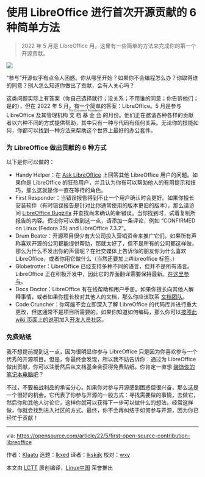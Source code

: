 [#]: subject: "6 easy ways to make your first open source contribution with LibreOffice"
[#]: via: "https://opensource.com/article/22/5/first-open-source-contribution-libreoffice"
[#]: author: "Klaatu https://opensource.com/users/klaatu"
[#]: collector: "lkxed"
[#]: translator: "lkskjjk"
[#]: reviewer: "wxy"
[#]: publisher: " "
[#]: url: " "

使用 LibreOffice 进行首次开源贡献的 6 种简单方法
======

> 2022 年 5 月是 LibreOffice 月。这里有一些简单的方法来完成你的第一个开源贡献。

![](https://img.linux.net.cn/data/attachment/album/202206/16/230450d6u6u9hb1q9wx69c.jpg)

“参与”开源似乎有点令人困惑。你从哪里开始？如果你不会编程怎么办？你取得谁的同意？别人怎么知道你做出了贡献，会有人关心吗？

这类问题实际上有答案（你自己选择就行；没关系；不用谁的同意；你告诉他们；是的），但在 2022 年 5 月，有一个简单的答案：LibreOffice。5 月是参与 LibreOffice 及其管理机构 <ruby>文档基金会<rt>The Document Foundation</rt></ruby> 的月份。他们正在邀请各种各样的贡献者以六种不同的方式提供帮助，其中只有一种与代码有任何关系。无论你的技能如何，你都可以找到一种方法来帮助这个世界上最好的办公套件。

### 为 LibreOffice 做出贡献的 6 种方式

以下是你可以做的：

* Handy Helper：在 [Ask LibreOffice][3] 上回答其他 LibreOffice 用户的问题。如果你是 LibreOffice 的狂热用户，并且认为你有可以帮助他人的有用提示和技巧，那么这就是你一直在等待的角色。
* First Responder：当错误报告得到不止一个用户确认时会更好。如果你擅长安装软件（有时错误报告是针对比你通常使用的版本更旧的版本），那么请访问 [LibreOffice Bugzilla][4] 并查找尚未确认的新错误。当你找到时，试着复制所报告的内容。假设你可以做到这一点，请添加一条评论，例如 “CONFIRMED on Linux (Fedora 35) and LibreOffice 7.3.2”。
* Drum Beater：开源项目很少有大公司投入营销资金来推广它们。如果所有声称喜欢开源的公司都能提供帮助，那就太好了，但不是所有的公司都这样做，那么为什么不发出你的声音呢？在社交媒体上告诉你的朋友你为什么喜欢 LibreOffice，或者你用它做什么（当然还要加上#libreoffice 标签。）
* Globetrotter：LibreOffice 已经支持多种不同的语言，但并不是所有语言。 LibreOffice 正在积极开发中，因此它的界面翻译需要保持最新。[在这里参与][5]。
* Docs Doctor：LibreOffice 有在线帮助和用户手册。如果你擅长向其他人解释事情，或者如果你擅长校对其他人的文档，那么你应该联系 [文档团队][6]。
* Code Cruncher：你可能不会立即深入了解 LibreOffice 的代码库并进行重大更改，但这通常不是项目所需要的。如果你知道如何编码，那么你可以[按照此 wiki 页面上的说明][8]加入[开发人员社区][7]。

### 免费贴纸

我不想提前提到这一点，因为很明显你参与 LibreOffice 只是因为你喜欢参与一个优秀的开源项目。但是，你最终会发现，所以我不妨告诉你：通过为 LibreOffice 做出贡献，你可以注册然后从文档基金会获得免费贴纸。你肯定一直想 [装饰你的笔记本电脑吧][2]？

不过，不要被战利品的承诺分心。如果你对参与开源感到困惑但很兴奋，那么这是一个很好的机会。它代表了你参与开源的一般方式：寻找需要做的事情，去做它，然后你和其他人讨论它，这样你就可以获得下一步可以做什么的想法。经常这样做，你就会找到进入社区的方式。最终，你不会再纠结于如何参与开源，因为你已经忙于贡献！

--------------------------------------------------------------------------------

via: https://opensource.com/article/22/5/first-open-source-contribution-libreoffice

作者：[Klaatu][a]
选题：[lkxed][b]
译者：[lkskjjk](https://github.com/lkskjjk)
校对：[wxy](https://github.com/wxy)

本文由 [LCTT](https://github.com/LCTT/TranslateProject) 原创编译，[Linux中国](https://linux.cn/) 荣誉推出

[a]: https://opensource.com/users/klaatu
[b]: https://github.com/lkxed
[1]: https://opensource.com/sites/default/files/dandelion_zoom.jpg
[2]: https://opensource.com/business/15/11/open-source-stickers
[3]: http://ask.libreoffice.org/
[4]: https://bugs.documentfoundation.org/buglist.cgi?bug_status=__open__&content=&no_redirect=1&order=changeddate%20DESC%2Cpriority%2Cbug_severity&product=&query_based_on=&query_format=specific
[5]: https://www.libreoffice.org/community/localization/
[6]: https://www.libreoffice.org/community/docs-team
[7]: https://www.libreoffice.org/community/developers/
[8]: https://wiki.documentfoundation.org/Development/GetInvolved
